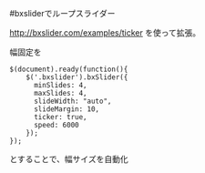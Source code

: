 #bxsliderでループスライダー

http://bxslider.com/examples/ticker
を使って拡張。

幅固定を

    $(document).ready(function(){
    	$('.bxslider').bxSlider({
    	  minSlides: 4,
    	  maxSlides: 4,
    	  slideWidth: "auto",
    	  slideMargin: 10,
    	  ticker: true,
    	  speed: 6000
    	});
    });

とすることで、幅サイズを自動化 